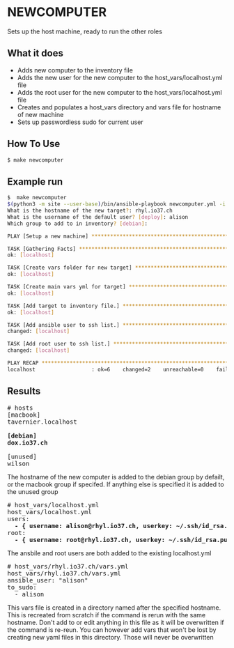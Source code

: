 # NEWCOMPUTER

Sets up the host machine, ready to run the other roles

## What it does

* Adds new computer to the inventory file
* Adds the new user for the new computer to the host_vars/localhost.yml file
* Adds the root user for the new computer to the host_vars/localhost.yml file
* Creates and populates a host_vars directory and vars file for hostname of new machine
* Sets up passwordless sudo for current user

## How To Use

```bash
$ make newcomputer
```

## Example run 

```bash
$  make newcomputer
$(python3 -m site --user-base)/bin/ansible-playbook newcomputer.yml -i hosts
What is the hostname of the new target?: rhyl.io37.ch
What is the username of the default user? [deploy]: alison
Which group to add to in inventory? [debian]:

PLAY [Setup a new machine] **************************************************************************************

TASK [Gathering Facts] ******************************************************************************************
ok: [localhost]

TASK [Create vars folder for new target] ************************************************************************
ok: [localhost]

TASK [Create main vars yml for target] **************************************************************************
ok: [localhost]

TASK [Add target to inventory file.] ****************************************************************************
ok: [localhost]

TASK [Add ansible user to ssh list.] ****************************************************************************
changed: [localhost]

TASK [Add root user to ssh list.] *******************************************************************************
changed: [localhost]

PLAY RECAP ******************************************************************************************************
localhost                  : ok=6    changed=2    unreachable=0    failed=0    skipped=0    rescued=0    ignored=0
```

## Results

<pre>
# hosts
[macbook]
tavernier.localhost

<b>[debian]
dox.io37.ch</b>

[unused]
wilson
</pre>

The hostname of the new computer is added to the debian group by defailt, or the macbook group if specifed. If anything else is specified it is added to the unused group

<pre>
# host_vars/localhost.yml
host_vars/localhost.yml
users:
  <b>- { username: alison@rhyl.io37.ch, userkey: ~/.ssh/id_rsa.pub }</b>
root:
  <b>- { username: root@rhyl.io37.ch, userkey: ~/.ssh/id_rsa.pub }</b>
</pre>

The ansbile and root users are both added to the existing localhost.yml

<pre>
# host_vars/rhyl.io37.ch/vars.yml
host_vars/rhyl.io37.ch/vars.yml
ansible_user: "alison"
to_sudo:
  - alison
</pre>

This vars file is created in a directory named after the specified hostname. This is recreated from scratch if the command is rerun with the same hostname. Don't add to or edit anything in this file as it will be overwritten if the command is re-reun. You can however add vars that won't be lost by creating new yaml files in this directory. Those will never be overwritten
